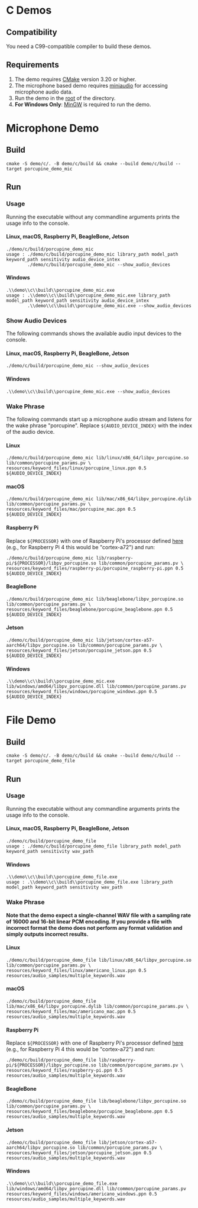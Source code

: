 # C Demos

## Compatibility

You need a C99-compatible compiler to build these demos.

## Requirements

1. The demo requires [CMake](https://cmake.org/) version 3.20 or higher.
2. The microphone based demo requires [miniaudio](https://github.com/mackron/miniaudio) for accessing microphone audio data.
3. Run the demo in the [root](../../) of the directory.
4. **For Windows Only**: [MinGW](http://mingw-w64.org/doku.php) is required to run the demo.
   
# Microphone Demo

## Build

```console
cmake -S demo/c/. -B demo/c/build && cmake --build demo/c/build --target porcupine_demo_mic
```

## Run

### Usage

Running the executable without any commandline arguments prints the usage info to the console.

#### Linux, macOS, Raspberry Pi, BeagleBone, Jetson

```console
./demo/c/build/porcupine_demo_mic 
usage : ./demo/c/build/porcupine_demo_mic library_path model_path keyword_path sensitivity audio_device_intex
        ./demo/c/build/porcupine_demo_mic --show_audio_devices
```

#### Windows

```console
.\\demo\\c\\build\\porcupine_demo_mic.exe
usage : .\\demo\\c\\build\\porcupine_demo_mic.exe library_path model_path keyword_path sensitivity audio_device_intex
        .\\demo\\c\\build\\porcupine_demo_mic.exe --show_audio_devices
```

### Show Audio Devices

The following commands shows the available audio input devices to the console.

#### Linux, macOS, Raspberry Pi, BeagleBone, Jetson

```console
./demo/c/build/porcupine_demo_mic --show_audio_devices
```

#### Windows

```console
.\\demo\\c\\build\\porcupine_demo_mic.exe --show_audio_devices
```

### Wake Phrase

The following commands start up a microphone audio stream and listens for the wake phrase "porcupine".
Replace `${AUDIO_DEVICE_INDEX}` with the index of the audio device.

#### Linux

```console
./demo/c/build/porcupine_demo_mic lib/linux/x86_64/libpv_porcupine.so lib/common/porcupine_params.pv \
resources/keyword_files/linux/porcupine_linux.ppn 0.5 ${AUDIO_DEVICE_INDEX}
```
#### macOS

```console
./demo/c/build/porcupine_demo_mic lib/mac/x86_64/libpv_porcupine.dylib lib/common/porcupine_params.pv \
resources/keyword_files/mac/porcupine_mac.ppn 0.5 ${AUDIO_DEVICE_INDEX}
```

#### Raspberry Pi

Replace `${PROCESSOR}` with one of Raspberry Pi's processor defined [here](../../lib/raspberry-pi) 
(e.g., for Raspberry Pi 4 this would be "cortex-a72") and run:

```console
./demo/c/build/porcupine_demo_mic lib/raspberry-pi/${PROCESSOR}/libpv_porcupine.so lib/common/porcupine_params.pv \
resources/keyword_files/raspberry-pi/porcupine_raspberry-pi.ppn 0.5 ${AUDIO_DEVICE_INDEX}
```

#### BeagleBone

```console
./demo/c/build/porcupine_demo_mic lib/beaglebone/libpv_porcupine.so lib/common/porcupine_params.pv \
resources/keyword_files/beaglebone/porcupine_beaglebone.ppn 0.5 ${AUDIO_DEVICE_INDEX}
```

#### Jetson

```console
./demo/c/build/porcupine_demo_mic lib/jetson/cortex-a57-aarch64/libpv_porcupine.so lib/common/porcupine_params.pv \
resources/keyword_files/jetson/porcupine_jetson.ppn 0.5 ${AUDIO_DEVICE_INDEX}
```

#### Windows

```console
.\\demo\\c\\build\\porcupine_demo_mic.exe lib/windows/amd64/libpv_porcupine.dll lib/common/porcupine_params.pv resources/keyword_files/windows/porcupine_windows.ppn 0.5 ${AUDIO_DEVICE_INDEX}
```

# File Demo

## Build

```console
cmake -S demo/c/. -B demo/c/build && cmake --build demo/c/build --target porcupine_demo_file
```

## Run

### Usage

Running the executable without any commandline arguments prints the usage info to the console.

#### Linux, macOS, Raspberry Pi, BeagleBone, Jetson

```console
./demo/c/build/porcupine_demo_file 
usage : ./demo/c/build/porcupine_demo_file library_path model_path keyword_path sensitivity wav_path
```

#### Windows

```console
.\\demo\\c\\build\\porcupine_demo_file.exe
usage : .\\demo\\c\\build\\porcupine_demo_file.exe library_path model_path keyword_path sensitivity wav_path
```

### Wake Phrase

**Note that the demo expect a single-channel WAV file with a sampling rate of 16000 and 16-bit linear PCM encoding. If you
provide a file with incorrect format the demo does not perform any format validation and simply outputs incorrect results.**

#### Linux

```console
./demo/c/build/porcupine_demo_file lib/linux/x86_64/libpv_porcupine.so lib/common/porcupine_params.pv \
resources/keyword_files/linux/americano_linux.ppn 0.5 resources/audio_samples/multiple_keywords.wav 
```

#### macOS

```console
./demo/c/build/porcupine_demo_file lib/mac/x86_64/libpv_porcupine.dylib lib/common/porcupine_params.pv \
resources/keyword_files/mac/americano_mac.ppn 0.5 resources/audio_samples/multiple_keywords.wav 
```

#### Raspberry Pi

Replace `${PROCESSOR}` with one of Raspberry Pi's processor defined [here](../../lib/raspberry-pi)
(e.g., for Raspberry Pi 4 this would be "cortex-a72") and run:

```console
./demo/c/build/porcupine_demo_file lib/raspberry-pi/${PROCESSOR}/libpv_porcupine.so lib/common/porcupine_params.pv \
resources/keyword_files/raspberry-pi.ppn 0.5 resources/audio_samples/multiple_keywords.wav
```

#### BeagleBone

```console
./demo/c/build/porcupine_demo_file lib/beaglebone/libpv_porcupine.so lib/common/porcupine_params.pv \
resources/keyword_files/beaglebone/porcupine_beaglebone.ppn 0.5 resources/audio_samples/multiple_keywords.wav
```

#### Jetson

```console
./demo/c/build/porcupine_demo_file lib/jetson/cortex-a57-aarch64/libpv_porcupine.so lib/common/porcupine_params.pv \
resources/keyword_files/jetson/porcupine_jetson.ppn 0.5 resources/audio_samples/multiple_keywords.wav
```

#### Windows

```console
.\\demo\\c\\build\\porcupine_demo_file.exe lib/windows/amd64/libpv_porcupine.dll lib/common/porcupine_params.pv resources/keyword_files/windows/americano_windows.ppn 0.5 resources/audio_samples/multiple_keywords.wav
```
